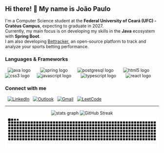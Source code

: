 <h2 align="left">Hi there! 👋 My name is João Paulo</h2>
<p align="left">
  I'm a Computer Science student at the <strong>Federal University of Ceará (UFC) - Cratéus Campus</strong>, expecting to graduate in 2027.
  <br>
  Currently, my main focus is on developing my skills in the <strong>Java</strong> ecosystem with <strong>Spring Boot</strong>.
  <br>
  I am also developing <a href="https://github.com/JoaoMNZ/Bettracker" target="_blank">Bettracker</a>, an open-source platform to track and analyze your sports betting performance.
</p>

### Languages & Frameworks

<div align="left">
  <img src="https://cdn.jsdelivr.net/gh/devicons/devicon/icons/java/java-original.svg" height="40" alt="java logo" style="vertical-align:middle;" />
  <img width="8" />
  <img src="https://cdn.jsdelivr.net/gh/devicons/devicon/icons/spring/spring-original.svg" height="40" alt="spring logo" style="vertical-align:middle;" />
  <img width="8" />
  <img src="https://cdn.jsdelivr.net/gh/devicons/devicon/icons/postgresql/postgresql-original.svg" height="40" alt="postgresql logo" style="vertical-align:middle;" />
  <img width="8" />
  <img src="https://cdn.jsdelivr.net/gh/devicons/devicon/icons/html5/html5-original.svg" height="40" alt="html5 logo" style="vertical-align:middle;" />
  <img width="8" />
  <img src="https://cdn.jsdelivr.net/gh/devicons/devicon/icons/css3/css3-original.svg" height="40" alt="css3 logo" style="vertical-align:middle;" />
  <img width="8" />
  <img src="https://cdn.jsdelivr.net/gh/devicons/devicon/icons/javascript/javascript-original.svg" height="40" alt="javascript logo" style="vertical-align:middle;" />
  <img width="8" />
  <img src="https://cdn.jsdelivr.net/gh/devicons/devicon@latest/icons/typescript/typescript-original.svg" height="40" alt="typescript logo" style="vertical-align:middle;" />
  <img width="8" />
  <img src="https://cdn.jsdelivr.net/gh/devicons/devicon/icons/react/react-original.svg" height="40" alt="react logo" style="vertical-align:middle;" />
</div>

### Connect with me

<div align="left">
  <a href="https://www.linkedin.com/in/joaomnz" target="_blank"><img src="https://img.shields.io/badge/LinkedIn-0077B5?style=for-the-badge&logo=linkedin&logoColor=white" alt="LinkedIn" height="35"/></a>
  <a href="mailto:joao.menezes21@Outlook.com" target="_blank"><img src="https://img.shields.io/badge/Outlook-0078D4?style=for-the-badge&logo=microsoftoutlook&logoColor=white" alt="Outlook" height="35"/></a>
  <a href="mailto:joaopaulosousamenezes@alu.ufc.br" target="_blank"><img src="https://img.shields.io/badge/Gmail-D14836?style=for-the-badge&logo=gmail&logoColor=white" alt="Gmail" height="35"/></a>
  <a href="https://leetcode.com/joaomnz" target="_blank"><img src="https://img.shields.io/badge/LeetCode-FFA116?style=for-the-badge&logo=LeetCode&logoColor=black" alt="LeetCode" height="35"/></a>
</div>

---

<div align="center">
  <img src="https://github-readme-stats.vercel.app/api?username=JoaoMNZ&hide_title=false&hide_rank=false&show_icons=true&include_all_commits=true&count_private=true&disable_animations=false&theme=transparent&locale=en&hide_border=true&rank_icon=github" height="150" alt="stats graph"  />
  <img src="https://streak-stats.demolab.com?user=JoaoMNZ&theme=transparent&hide_border=true&date_format=j%20M%5B%20Y%5D" height="150" alt="GitHub Streak" />
</div>

<img src="https://raw.githubusercontent.com/JoaoMNZ/JoaoMNZ/output/snake.svg" alt="Snake animation" />

